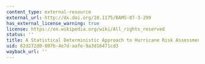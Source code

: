 ```yaml
---
content_type: external-resource
external_url: http://dx.doi.org/10.1175/BAMS-87-3-299
has_external_license_warning: true
license: https://en.wikipedia.org/wiki/All_rights_reserved
status: ''
title: A Statistical Deterministic Approach to Hurricane Risk Assessment
uid: 82d272d0-007b-4e7d-aafe-9a3d16471cd3
wayback_url: ''
---
```

